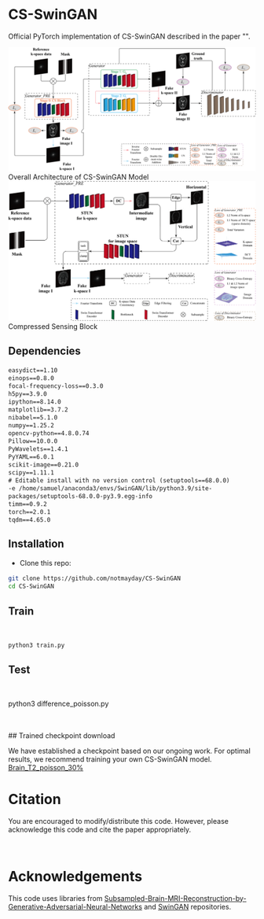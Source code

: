 # CS-SwinGAN

Official PyTorch implementation of CS-SwinGAN described in the paper "".

<div align="center">
<img src="./asserts/framework.png" width="800px">
</div>
Overall Architecture of CS-SwinGAN Model

<div align="center">
<img src="./asserts/CS-Block.png" width="800px">
</div>
Compressed Sensing Block

## Dependencies

```
easydict==1.10
einops==0.8.0
focal-frequency-loss==0.3.0
h5py==3.9.0
ipython==8.14.0
matplotlib==3.7.2
nibabel==5.1.0
numpy==1.25.2
opencv-python==4.8.0.74
Pillow==10.0.0
PyWavelets==1.4.1
PyYAML==6.0.1
scikit-image==0.21.0
scipy==1.11.1
# Editable install with no version control (setuptools==68.0.0)
-e /home/samuel/anaconda3/envs/SwinGAN/lib/python3.9/site-packages/setuptools-68.0.0-py3.9.egg-info
timm==0.9.2
torch==2.0.1
tqdm==4.65.0
```

## Installation
- Clone this repo:
```bash
git clone https://github.com/notmayday/CS-SwinGAN
cd CS-SwinGAN
```

## Train

<br />

```
python3 train.py 

```


## Test

<br />

python3 difference_poisson.py 

<br />
<br />
## Trained checkpoint download

We have established a checkpoint based on our ongoing work. For optimal results, we recommend training your own CS-SwinGAN model.
<br />
[Brain_T2_poisson_30%]()

# Citation
You are encouraged to modify/distribute this code. However, please acknowledge this code and cite the paper appropriately.


<br />

# Acknowledgements

This code uses libraries from [Subsampled-Brain-MRI-Reconstruction-by-Generative-Adversarial-Neural-Networks](https://github.com/ItamarDavid/Subsampled-Brain-MRI-Reconstruction-by-Generative-Adversarial-Neural-Networks) and [SwinGAN](https://github.com/learnerzx/SwinGAN) repositories.
